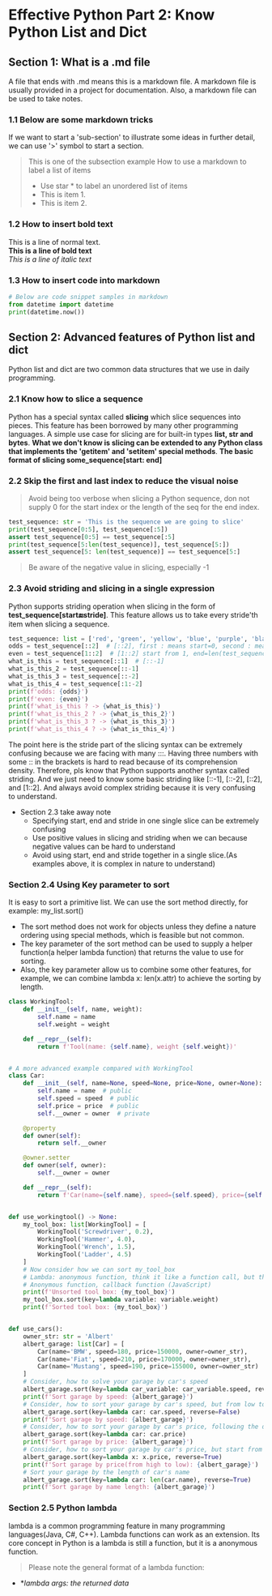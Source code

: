 # Effective Python Part 2:  Know Python List and Dict
## Section 1: What is a .md file
A file that ends with .md means this is a markdown file. A markdown file is usually
provided in a project for documentation. Also, a markdown file can be used to take
notes.
### 1.1 Below are some markdown tricks
If we want to start a 'sub-section' to illustrate some ideas in further detail, we
can use '>' symbol to start a section.
> This is one of the subsection example
> How to use a markdown to label a list of items
> * Use star * to label an unordered list of items
> * This is item 1.
> * This is item 2.

### 1.2 How to insert bold text
This is a line of normal text.\
**This is a line of bold text**\
*This is a line of italic text*

### 1.3 How to insert code into markdown
```python
# Below are code snippet samples in markdown
from datetime import datetime
print(datetime.now())
```

## Section 2: Advanced features of Python list and dict
Python list and dict are two common data structures that we use in daily programming.
### 2.1 Know how to slice a sequence
Python has a special syntax called **slicing** which slice sequences into pieces. This feature has been borrowed by many 
other programming languages. A simple use case for slicing are for built-in types **list, str and bytes**. **What we don't
know is slicing can be extended to any Python class that implements the 'getitem' and 'setitem' special methods**.
**The basic format of slicing some_sequence[start: end]**
### 2.2 Skip the first and last index to reduce the visual noise
> Avoid being too verbose when slicing a Python sequence, don not supply 0 for the start index or the length of the seq
> for the end index.
```python
test_sequence: str = 'This is the sequence we are going to slice'
print(test_sequence[0:5], test_sequence[:5])
assert test_sequence[0:5] == test_sequence[:5]
print(test_sequence[5:len(test_sequence)], test_sequence[5:])
assert test_sequence[5: len(test_sequence)] == test_sequence[5:]
```
> Be aware of the negative value in slicing, especially -1

### 2.3 Avoid striding and slicing in a single expression
Python supports striding operation when slicing in the form of **test_sequence[start:end:stride]**. This feature allows
us to take every stride'th item when slicing a sequence.
```python
test_sequence: list = ['red', 'green', 'yellow', 'blue', 'purple', 'black', 'orange']
odds = test_sequence[::2]  # [::2], first : means start=0, second : means end=len(test_sequence), stride=2
even = test_sequence[1::2]  # [1::2] start from 1, end=len(test_sequence), stride=2
what_is_this = test_sequence[::1]  # [::-1]
what_is_this_2 = test_sequence[::-1]
what_is_this_3 = test_sequence[::-2]
what_is_this_4 = test_sequence[:1:-2]
print(f'odds: {odds}')
print(f'even: {even}')
print(f'what_is_this ? -> {what_is_this}')
print(f'what_is_this_2 ? -> {what_is_this_2}')
print(f'what_is_this_3 ? -> {what_is_this_3}')
print(f'what_is_this_4 ? -> {what_is_this_4}')
```
The point here is the stride part of the slicing syntax can be extremely confusing because we are facing with many :::.
Having three numbers with some :: in the brackets is hard to read because of its comprehension density. Therefore, pls 
know that Python supports another syntax called striding. And we just need to know some basic striding like [::-1], 
[::-2], [::2], and [1::2]. And always avoid complex striding because it is very confusing to understand.

* Section 2.3 take away note
    * Specifying start, end and stride in one single slice can be extremely confusing
    * Use positive values in slicing and striding when we can because negative values can be hard to understand
    * Avoid using start, end and stride together in a single slice.(As examples above, it is complex in nature to understand)
    
### Section 2.4 Using Key parameter to sort
It is easy to sort a primitive list. We can use the sort method directly, for example: my_list.sort()
* The sort method does not work for objects unless they define a nature ordering using special methods, which is feasible
but not common.
* The key parameter of the sort method can be used to supply a helper function(a helper lambda function) that returns the
value to use for sorting.
* Also, the key parameter allow us to combine some other features, for example, we can combine lambda x: len(x.attr) to
achieve the sorting by length.
```python
class WorkingTool:
    def __init__(self, name, weight):
        self.name = name
        self.weight = weight

    def __repr__(self):
        return f'Tool(name: {self.name}, weight {self.weight})'


# A more advanced example compared with WorkingTool
class Car:
    def __init__(self, name=None, speed=None, price=None, owner=None):
        self.name = name  # public
        self.speed = speed  # public
        self.price = price  # public
        self.__owner = owner  # private

    @property
    def owner(self):
        return self.__owner

    @owner.setter
    def owner(self, owner):
        self.__owner = owner

    def __repr__(self):
        return f'Car(name={self.name}, speed={self.speed}, price={self.price}, owner={self.__owner})'


def use_workingtool() -> None:
    my_tool_box: list[WorkingTool] = [
        WorkingTool('Screwdriver', 0.2),
        WorkingTool('Hammer', 4.0),
        WorkingTool('Wrench', 1.5),
        WorkingTool('Ladder', 4.5)
    ]
    # Now consider how we can sort my_tool_box
    # Lambda: anonymous function, think it like a function call, but the function has no name
    # Anonymous function, callback function (JavaScript)
    print(f'Unsorted tool box: {my_tool_box}')
    my_tool_box.sort(key=lambda variable: variable.weight)
    print(f'Sorted tool box: {my_tool_box}')


def use_cars():
    owner_str: str = 'Albert'
    albert_garage: list[Car] = [
        Car(name='BMW', speed=180, price=150000, owner=owner_str),
        Car(name='Fiat', speed=210, price=170000, owner=owner_str),
        Car(name='Mustang', speed=190, price=155000, owner=owner_str)
    ]
    # Consider, how to solve your garage by car's speed
    albert_garage.sort(key=lambda car_variable: car_variable.speed, reverse=True)
    print(f'Sort garage by speed: {albert_garage}')
    # Consider, how to sort your garage by car's speed, but from low to high
    albert_garage.sort(key=lambda car: car.speed, reverse=False)
    print(f'Sort garage by speed: {albert_garage}')
    # Consider, how to sort your garage by car's price, following the default order
    albert_garage.sort(key=lambda car: car.price)
    print(f'Sort garage by price: {albert_garage}')
    # Consider, how to sort your garage by car's price, but start from high to low
    albert_garage.sort(key=lambda x: x.price, reverse=True)
    print(f'Sort garage by price(from high to low): {albert_garage}')
    # Sort your garage by the length of car's name
    albert_garage.sort(key=lambda car: len(car.name), reverse=True)
    print(f'Sort garage by name length: {albert_garage}')
```
### Section 2.5 Python lambda
lambda is a common programming feature in many programming languages(Java, C#, C++). Lambda functions can work as an 
extension. Its core concept in Python is a lambda is still a function, but it is a anonymous function.
> Please note the general format of a lambda function: 
  * **lambda *args: the returned data**
```python
   
```